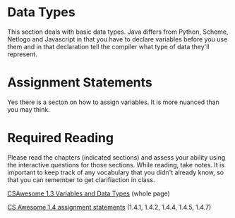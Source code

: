 # Data Types

This section deals with basic data types. Java differs from Python, Scheme, Netlogo and
Javascript in that you have to declare variables before you use them
and in that declaration tell the compiler what type of data they'll
represent.

# Assignment Statements

Yes there is a secton on how to assign variables. It is more nuanced than you may think.

# Required Reading
Please read the chapters (indicated sections) and assess your ability using the interactive questions for those sections.
While reading, take notes. It is important to keep track of any vocabulary that you didn't already know, so that you can remember to get clarifiaction in class.

[CSAwesome 1.3 Variables and Data Types](https://runestone.academy/ns/books/published/csawesome/Unit1-Getting-Started/topic-1-3-variables.html)
(whole page)

[CS Awesome 1.4 assignment statements](https://runestone.academy/ns/books/published/csawesome/Unit1-Getting-Started/topic-1-4-assignment.html)
(1.4.1, 1.4.2, 1.4.4, 1.4.5, 1.4.7)
